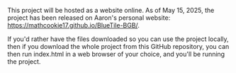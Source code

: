This project will be hosted as a website online.
As of May 15, 2025, the project has been released on Aaron's personal website: https://mathcookie17.github.io/BlueTile-BGB/.

If you'd rather have the files downloaded so you can use the project locally, then if you download the whole project from this GitHub repository, you can then run index.html in a web browser of your choice, and you'll be running the project.